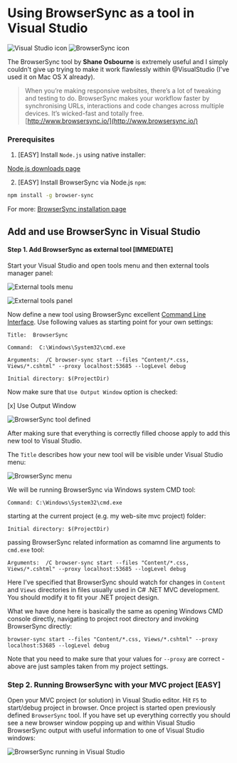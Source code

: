 # Using BrowserSync as a tool in Visual Studio

![Visual Studio icon](assets/img/visual-studio.png) ![BrowserSync icon](assets/img/browser-sync.png)

The BrowserSync tool by **Shane Osbourne** is extremely useful and I simply couldn't give up trying to make it work flawlessly within @VisualStudio (I've used it on Mac OS X already).

> When you’re making responsive websites, there’s a lot of tweaking and testing to do. BrowserSync makes your workflow faster by synchronising URLs, interactions and code changes across multiple devices. It’s wicked-fast and totally free.  
[http://www.browsersync.io/](http://www.browsersync.io/)

### Prerequisites

1) [EASY] Install `Node.js` using native installer:

[Node.js downloads page](http://nodejs.org/download/)

2) [EASY] Install BrowserSync via Node.js `npm`:

```bash
npm install -g browser-sync
```


For more: [BrowserSync installation page](http://www.browsersync.io/#install)

## Add and use BrowserSync in Visual Studio

#### Step 1. Add BrowserSync as external tool [IMMEDIATE]

Start your Visual Studio and open tools menu and then external tools manager panel:

![External tools menu](assets/img/external-tools.jpg)

![External tools panel](assets/img/external-tools-panel.jpg)

Now define a new tool using BrowserSync excellent [Command Line Interface](http://www.browsersync.io/docs/command-line/). Use following values as starting point for your own settings:

```
Title:  BrowserSync
```
```
Command:  C:\Windows\System32\cmd.exe
```

```
Arguments:  /C browser-sync start --files "Content/*.css, Views/*.cshtml" --proxy localhost:53685 --logLevel debug
```

```
Initial directory: $(ProjectDir)
```

Now make sure that `Use Output Window` option is checked:

[x] Use Output Window

![BrowserSync tool defined](assets/img/browser-sync-tool.jpg)

After making sure that everything is correctly filled choose apply to add this new tool to Visual Studio.

The `Title` describes how your new tool will be visible under Visual Studio menu:

![BrowserSync menu](assets/img/browser-sync-menu.jpg)

We will be running BrowserSync via Windows system CMD tool:
```
Command: C:\Windows\System32\cmd.exe
```

starting at the current project (e.g. my web-site mvc project) folder:

```
Initial directory: $(ProjectDir)
```

passing BrowserSync related information as comamnd line arguments to `cmd.exe` tool:

```
Arguments:  /C browser-sync start --files "Content/*.css, Views/*.cshtml" --proxy localhost:53685 --logLevel debug
```

Here I've specified that BrowserSync should watch for changes in `Content` and `Views` directories in files usually used in C# .NET MVC development. You should modify it to fit your .NET project design.

What we have done here is basically the same as opening Windows CMD console directly, navigating to project root directory and invoking BrowserSync directly:
```
browser-sync start --files "Content/*.css, Views/*.cshtml" --proxy localhost:53685 --logLevel debug
```

Note that you need to make sure that your values for `--proxy` are correct - above are just samples taken from my project settings.

### Step 2. Running BrowserSync with your MVC project [EASY]

Open your MVC project (or solution) in Visual Studio editor. Hit `F5` to start/debug project in browser. Once project is started open previously defined `BrowserSync` tool. If you have set up everything correctly you should see a new browser window popping up and within Visual Studio BrowserSync output with useful information to one of Visual Studio windows:

![BrowserSync running in Visual Studio](assets/img/browser-sync-running.jpg)
